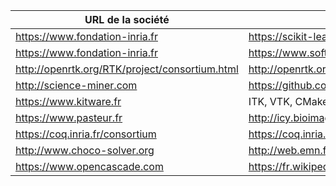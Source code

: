 | URL de la société                                | Logiciels libres                                                       |
|--------------------------------------------------|------------------------------------------------------------------------|
| <https://www.fondation-inria.fr>                 | <https://scikit-learn.fondation-inria.fr>                              |
| <https://www.fondation-inria.fr>                 | <https://www.softwareheritage.org>                                     |
| <http://openrtk.org/RTK/project/consortium.html> | <http://openrtk.org>                                                   |
| <http://science-miner.com>                       | <https://github.com/kermitt2/grobid>                                   |
| <https://www.kitware.fr>                         | ITK, VTK, CMake, Paraview                                              |
| <https://www.pasteur.fr>                         | <http://icy.bioimageanalysis.org>                                      |
| <https://coq.inria.fr/consortium>                | <https://coq.inria.fr>                                                 |
| <http://www.choco-solver.org>                    | <http://web.emn.fr/x-info/ppc/index_en.html>                           |
| <https://www.opencascade.com>                    | <https://fr.wikipedia.org/wiki/Open_CASCADE_Technology#Liens_externes> |
